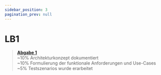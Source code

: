 ```yaml
---
sidebar_position: 3
pagination_prev: null
---
```


# LB1

> [**Abgabe 1**](./abgabe-0001.md)  
> ~10% Architekturkonzept dokumentiert  
> ~10% Formulierung der funktionale Anforderungen und Use-Cases  
> ~5% Testszenarios wurde erarbeitet